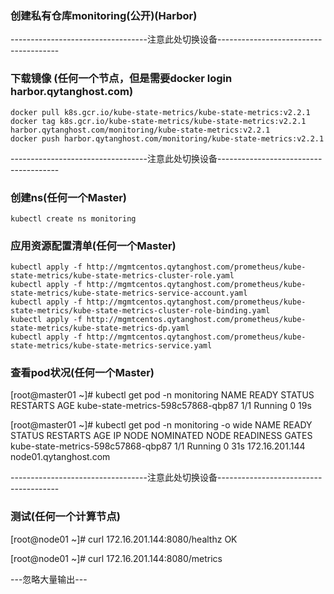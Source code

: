 ### 创建私有仓库monitoring(公开)(Harbor)

----------------------------------注意此处切换设备--------------------------------------

### 下载镜像 (任何一个节点，但是需要docker login harbor.qytanghost.com)
```shell script
docker pull k8s.gcr.io/kube-state-metrics/kube-state-metrics:v2.2.1
docker tag k8s.gcr.io/kube-state-metrics/kube-state-metrics:v2.2.1 harbor.qytanghost.com/monitoring/kube-state-metrics:v2.2.1
docker push harbor.qytanghost.com/monitoring/kube-state-metrics:v2.2.1

```

----------------------------------注意此处切换设备--------------------------------------

### 创建ns(任何一个Master)
```shell script
kubectl create ns monitoring

```

### 应用资源配置清单(任何一个Master)
```shell script
kubectl apply -f http://mgmtcentos.qytanghost.com/prometheus/kube-state-metrics/kube-state-metrics-cluster-role.yaml
kubectl apply -f http://mgmtcentos.qytanghost.com/prometheus/kube-state-metrics/kube-state-metrics-service-account.yaml
kubectl apply -f http://mgmtcentos.qytanghost.com/prometheus/kube-state-metrics/kube-state-metrics-cluster-role-binding.yaml
kubectl apply -f http://mgmtcentos.qytanghost.com/prometheus/kube-state-metrics/kube-state-metrics-dp.yaml
kubectl apply -f http://mgmtcentos.qytanghost.com/prometheus/kube-state-metrics/kube-state-metrics-service.yaml

```

### 查看pod状况(任何一个Master)
[root@master01 ~]# kubectl get pod -n monitoring
NAME                                 READY   STATUS    RESTARTS   AGE
kube-state-metrics-598c57868-qbp87   1/1     Running   0          19s

[root@master01 ~]# kubectl get pod -n monitoring -o wide
NAME                                 READY   STATUS    RESTARTS   AGE   IP               NODE                    NOMINATED NODE   READINESS GATES
kube-state-metrics-598c57868-qbp87   1/1     Running   0          31s   172.16.201.144   node01.qytanghost.com   <none>           <none>

----------------------------------注意此处切换设备--------------------------------------

### 测试(任何一个计算节点)
[root@node01 ~]# curl 172.16.201.144:8080/healthz
OK

[root@node01 ~]# curl 172.16.201.144:8080/metrics

---忽略大量输出---


